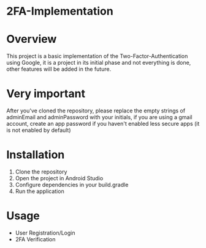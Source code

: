 # 2FA-Implementation
# Overview
This project is a basic implementation of the Two-Factor-Authentication using Google, it is a project in its initial phase and not everything is done, other features will be added in the future.

# Very important
After you've cloned the repository, please replace the empty strings of adminEmail and adminPassword with your initials, if you are using a gmail account, create an app password if you haven't enabled less secure apps (it is not enabled by default)

# Installation
1. Clone the repository
2. Open the project in Android Studio
3. Configure dependencies in your build.gradle
4. Run the application

# Usage
* User Registration/Login
* 2FA Verification